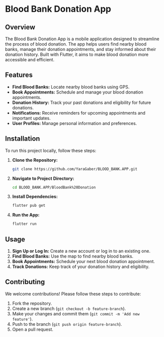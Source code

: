 # Blood Bank Donation App

## Overview

The Blood Bank Donation App is a mobile application designed to streamline the process of blood donation. The app helps users find nearby blood banks, manage their donation appointments, and stay informed about their donation history. Built with Flutter, it aims to make blood donation more accessible and efficient.

## Features

- **Find Blood Banks:** Locate nearby blood banks using GPS.
- **Book Appointments:** Schedule and manage your blood donation appointments.
- **Donation History:** Track your past donations and eligibility for future donations.
- **Notifications:** Receive reminders for upcoming appointments and important updates.
- **User Profiles:** Manage personal information and preferences.

## Installation

To run this project locally, follow these steps:

1. **Clone the Repository:**

    ```sh
    git clone https://github.com/YaraGaber/BLOOD_BANK.APP.git
    ```

2. **Navigate to Project Directory:**

    ```sh
    cd BLOOD_BANK.APP/BloodBank%20Donation
    ```

3. **Install Dependencies:**

    ```sh
    flutter pub get
    ```

4. **Run the App:**

    ```sh
    flutter run
    ```

## Usage

1. **Sign Up or Log In:** Create a new account or log in to an existing one.
2. **Find Blood Banks:** Use the map to find nearby blood banks.
3. **Book Appointments:** Schedule your next blood donation appointment.
4. **Track Donations:** Keep track of your donation history and eligibility.

## Contributing

We welcome contributions! Please follow these steps to contribute:

1. Fork the repository.
2. Create a new branch (`git checkout -b feature-branch`).
3. Make your changes and commit them (`git commit -m 'Add new feature'`).
4. Push to the branch (`git push origin feature-branch`).
5. Open a pull request.

